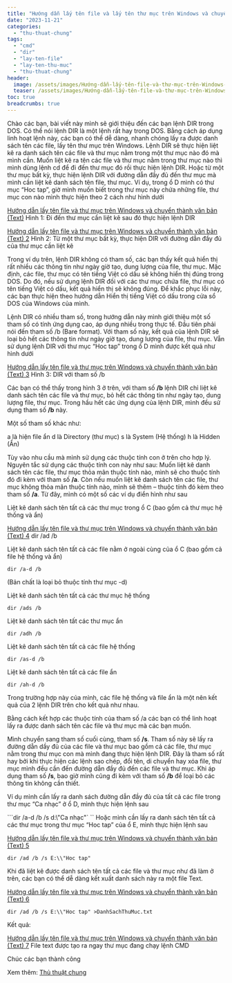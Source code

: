 ```yaml
---
title: "Hướng dẫn lấy tên file và lấy tên thư mục trên Windows và chuyển thành văn bản (Text)"
date: "2023-11-21"
categories: 
  - "thu-thuat-chung"
tags: 
  - "cmd"
  - "dir"
  - "lay-ten-file"
  - "lay-ten-thu-muc"
  - "thu-thuat-chung"
header:
  image: /assets/images/Hướng-dẫn-lấy-tên-file-và-thư-mục-trên-Windows-và-chuyển-thành-văn-bản-Text-2.png
  teaser: /assets/images/Hướng-dẫn-lấy-tên-file-và-thư-mục-trên-Windows-và-chuyển-thành-văn-bản-Text-2.png
toc: true
breadcrumbs: true
---
```


Chào các bạn, bài viết này mình sẽ giới thiệu đến các bạn lệnh DIR trong DOS. Có thể nói lệnh DIR là một lệnh rất hay trong DOS. Bằng cách áp dụng linh hoạt lệnh này, các bạn có thể dễ dàng, nhanh chóng lấy ra được danh sách tên các file, lấy tên thư mục trên Windows. Lệnh DIR sẽ thực hiện liệt kê ra danh sách tên các file và thư mục nằm trong một thư mục nào đó mà mình cần. Muốn liệt kê ra tên các file và thư mục nằm trong thư mục nào thì mình dùng lệnh cd để đi đến thư mục đó rồi thực hiện lệnh DIR. Hoặc từ một thư mục bất kỳ, thực hiện lệnh DIR với đường dẫn đầy đủ đến thư mục mà mình cần liệt kê danh sách tên file, thư mục. Ví dụ, trong ổ D mình có thư mục “Hoc tap”, giờ mình muốn biết trong thư mục này chứa những file, thư mục con nào mình thực hiện theo 2 cách như hình dưới

[Hướng dẫn lấy tên file và thư mục trên Windows và chuyển thành văn bản (Text)](/assets/images/Hướng-dẫn-lấy-tên-file-và-thư-mục-trên-Windows-và-chuyển-thành-văn-bản-Text.png) Hình 1: Đi đến thư mục cần liệt kê sau đó thực hiện lệnh DIR

[Hướng dẫn lấy tên file và thư mục trên Windows và chuyển thành văn bản (Text) 2](/assets/images/Hướng-dẫn-lấy-tên-file-và-thư-mục-trên-Windows-và-chuyển-thành-văn-bản-Text-2.png) Hình 2: Từ một thư mục bất kỳ, thực hiện DIR với đường dẫn đầy đủ của thư mục cần liệt kê

Trong ví dụ trên, lệnh DIR không có tham số, các bạn thấy kết quả hiển thị rất nhiều các thông tin như ngày giờ tạo, dung lượng của file, thư mục. Mặc định, các file, thư mục có tên tiếng Việt có dấu sẽ không hiển thị đúng trong DOS. Do đó, nếu sử dụng lệnh DIR đối với các thư mục chứa file, thư mục có tên tiếng Việt có dấu, kết quả hiển thị sẽ không đúng. Để khắc phục lỗi này, các bạn thực hiện theo hướng dẫn Hiển thị tiếng Việt có dấu trong cửa sổ DOS của Windows của mình.

Lệnh DIR có nhiều tham số, trong hướng dẫn này mình giới thiệu một số tham số có tính ứng dụng cao, áp dụng nhiều trong thực tế. Đầu tiên phải nói đến tham số /b (Bare format). Với tham số này, kết quả của lệnh DIR sẽ loại bỏ hết các thông tin như ngày giờ tạo, dung lượng của file, thư mục. Vẫn sử dụng lệnh DIR với thư mục “Hoc tap” trong ổ D mình được kết quả như hình dưới

[Hướng dẫn lấy tên file và thư mục trên Windows và chuyển thành văn bản (Text) 3](/assets/images/Hướng-dẫn-lấy-tên-file-và-thư-mục-trên-Windows-và-chuyển-thành-văn-bản-Text-3.png) Hình 3: DIR với tham số /b

Các bạn có thể thấy trong hình 3 ở trên, với tham số **/b** lệnh DIR chỉ liệt kê danh sách tên các file và thư mục, bỏ hết các thông tin như ngày tạo, dung lượng file, thư mục. Trong hầu hết các ứng dụng của lệnh DIR, mình đều sử dụng tham số **/b** này.

Một số tham số khác như:

a là hiện file ẩn d là Directory (thư mục) s là System (Hệ thống) h là Hidden (Ẩn)

Tùy vào nhu cầu mà mình sử dụng các thuộc tính con ở trên cho hợp lý. Nguyên tắc sử dụng các thuộc tính con này như sau: Muốn liệt kê danh sách tên các file, thư mục thỏa mãn thuộc tính nào, mình sẽ cho thuộc tính đó đi kèm với tham số **/a**. Còn nếu muốn liệt kê danh sách tên các file, thư mục không thỏa mãn thuộc tính nào, mình sẽ thêm – thuộc tính đó kèm theo tham số **/a**. Từ đây, mình có một số các ví dụ điển hình như sau

Liệt kê danh sách tên tất cả các thư mục trong ổ C (bao gồm cả thư mục hệ thống và ẩn)

[Hướng dẫn lấy tên file và thư mục trên Windows và chuyển thành văn bản (Text) 4](/assets/images/Hướng-dẫn-lấy-tên-file-và-thư-mục-trên-Windows-và-chuyển-thành-văn-bản-Text-4.png) dir /ad /b

Liệt kê danh sách tên tất cả các file nằm ở ngoài cùng của ổ C (bao gồm cả file hệ thống và ẩn)

```dir /a-d /b```

(Bản chất là loại bỏ thuộc tính thư mục -d)

Liệt kê danh sách tên tất cả các thư mục hệ thống

```dir /ads /b```

Liệt kê danh sách tên tất các thư mục ẩn

```dir /adh /b```

Liệt kê danh sách tên tất cả các file hệ thống

```dir /as-d /b```

Liệt kê danh sách tên tất cả các file ẩn

```dir /ah-d /b```

Trong trường hợp này của mình, các file hệ thống và file ẩn là một nên kết quả của 2 lệnh DIR trên cho kết quả như nhau.

Bằng cách kết hợp các thuộc tính của tham số /a các bạn có thể linh hoạt lấy ra được danh sách tên các file và thư mục mà các bạn muốn.

Mình chuyển sang tham số cuối cùng, tham số **/s**. Tham số này sẽ lấy ra đường dẫn dầy đủ của các file và thư mục bao gồm cả các file, thư mục nằm trong thư mục con mà mình đang thực hiện lệnh DIR. Đây là tham số rất hay bởi khi thực hiện các lệnh sao chép, đổi tên, di chuyển hay xóa file, thư mục mình đều cần đến đường dẫn đầy đủ đến các file và thư mục. Khi áp dụng tham số **/s**, bao giờ mình cũng đi kèm với tham số **/b** để loại bỏ các thông tin không cần thiết.

Ví dụ mình cần lấy ra danh sách đường dẫn đầy đủ của tất cả các file trong thư mục “Ca nhạc” ở ổ D, mình thực hiện lệnh sau

```dir /a-d /b /s d:\\"Ca nhạc"`
``
Hoặc mình cần lấy ra danh sách tên tất cả các thư mục trong thư mục “Hoc tap” của ổ E, mình thực hiện lệnh sau

[Hướng dẫn lấy tên file và thư mục trên Windows và chuyển thành văn bản (Text) 5](/assets/images/Hướng-dẫn-lấy-tên-file-và-thư-mục-trên-Windows-và-chuyển-thành-văn-bản-Text-5.png) 

```dir /ad /b /s E:\\"Hoc tap"```

Khi đã liệt kê được danh sách tên tất cả các file và thư mục như đã làm ở trên, các bạn có thể dễ dàng kết xuất danh sách này ra một file Text.

[Hướng dẫn lấy tên file và thư mục trên Windows và chuyển thành văn bản (Text) 6](/assets/images/Hướng-dẫn-lấy-tên-file-và-thư-mục-trên-Windows-và-chuyển-thành-văn-bản-Text-6.png) 

```dir /ad /b /s E:\\"Hoc tap" >DanhSachThuMuc.txt```

Kết quả:

[Hướng dẫn lấy tên file và thư mục trên Windows và chuyển thành văn bản (Text) 7](/assets/images/Hướng-dẫn-lấy-tên-file-và-thư-mục-trên-Windows-và-chuyển-thành-văn-bản-Text-7.png) File text được tạo ra ngay thư mục đang chạy lệnh CMD

Chúc các bạn thành công

Xem thêm: [Thủ thuật chung](https://sofsog.com/thu-thuat-chung)

